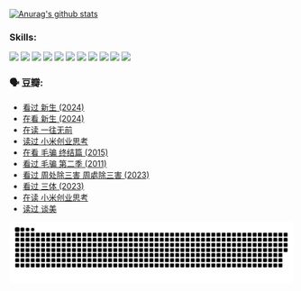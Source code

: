 
[![Anurag's github stats](https://github-readme-stats.vercel.app/api?username=w940853815)](https://github.com/anuraghazra/github-readme-stats)

### Skills:

<code><img height="32" src="https://cdn.jsdelivr.net/npm/simple-icons@v5/icons/python.svg"></code>
<code><img height="32" src="https://cdn.jsdelivr.net/npm/simple-icons@v5/icons/javascript.svg"></code>
<code><img height="32" src="https://cdn.jsdelivr.net/npm/simple-icons@v5/icons/django.svg"></code>
<code><img height="32" src="https://cdn.jsdelivr.net/npm/simple-icons@v5/icons/flask.svg"></code>
<code><img height="32" src="https://cdn.jsdelivr.net/npm/simple-icons@v5/icons/vuetify.svg"></code>
<code><img height="32" src="https://cdn.jsdelivr.net/npm/simple-icons@v5/icons/git.svg"></code>
<code><img height="32" src="https://cdn.jsdelivr.net/npm/simple-icons@v5/icons/docker.svg"></code>
<code><img height="32" src="https://cdn.jsdelivr.net/npm/simple-icons@v5/icons/postgresql.svg"></code>
<code><img height="32" src="https://cdn.jsdelivr.net/npm/simple-icons@v5/icons/elasticsearch.svg"></code>
<code><img height="32" src="https://cdn.jsdelivr.net/npm/simple-icons@v5/icons/macos.svg"></code>
<code><img height="32" src="https://cdn.jsdelivr.net/npm/simple-icons@v5/icons/linux.svg"></code>

### 🗣 豆瓣:

<!-- DOUBAN-ACTIVITIES:START -->
- [看过 新生‎ (2024)](https://www.douban.com/people/136069238/status/4612373431/?_i=16063232)
- [在看 新生‎ (2024)](https://www.douban.com/people/136069238/status/4607441062/?_i=16063232)
- [在读 一往无前](https://www.douban.com/people/136069238/status/4590507310/?_i=16063232)
- [读过 小米创业思考](https://www.douban.com/people/136069238/status/4590506983/?_i=16063232)
- [在看 毛骗 终结篇‎ (2015)](https://www.douban.com/people/136069238/status/4581971924/?_i=16063232)
- [看过 毛骗 第二季‎ (2011)](https://www.douban.com/people/136069238/status/4581971810/?_i=16063232)
- [看过 周处除三害 周處除三害‎ (2023)](https://www.douban.com/people/136069238/status/4575646701/?_i=16063232)
- [看过 三体‎ (2023)](https://www.douban.com/people/136069238/status/4574263039/?_i=16063232)
- [在读 小米创业思考](https://www.douban.com/people/136069238/status/4572047905/?_i=16063232)
- [读过 谈美](https://www.douban.com/people/136069238/status/4572047629/?_i=16063232)
<!-- DOUBAN-ACTIVITIES:END -->


![Snake animation](https://raw.githubusercontent.com/w940853815/w940853815/output/github-contribution-grid-snake.svg)

<!--
**w940853815/w940853815** is a ✨ _special_ ✨ repository because its `README.md` (this file) appears on your GitHub profile.

Here are some ideas to get you started:

- 🔭 I’m currently working on ...
- 🌱 I’m currently learning ...
- 👯 I’m looking to collaborate on ...
- 🤔 I’m looking for help with ...
- 💬 Ask me about ...
- 📫 How to reach me: ...
- 😄 Pronouns: ...
- ⚡ Fun fact: ...
-->
